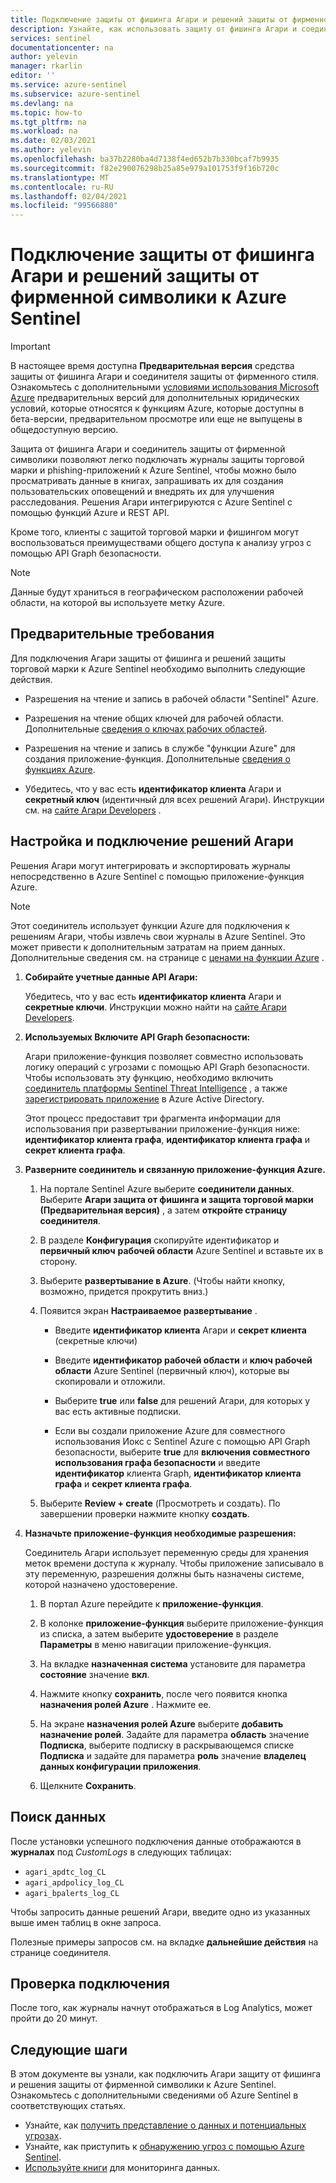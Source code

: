 ```yaml
---
title: Подключение защиты от фишинга Агари и решений защиты от фирменной символики к Azure Sentinel | Документация Майкрософт
description: Узнайте, как использовать защиту от фишинга Агари и соединитель защиты торговой марки для извлечения журналов в Azure Sentinel. Просмотр данных Агари в книгах, создание оповещений и улучшение расследования.
services: sentinel
documentationcenter: na
author: yelevin
manager: rkarlin
editor: ''
ms.service: azure-sentinel
ms.subservice: azure-sentinel
ms.devlang: na
ms.topic: how-to
ms.tgt_pltfrm: na
ms.workload: na
ms.date: 02/03/2021
ms.author: yelevin
ms.openlocfilehash: ba37b2280ba4d7138f4ed652b7b330bcaf7b9935
ms.sourcegitcommit: f82e290076298b25a85e979a101753f9f16b720c
ms.translationtype: MT
ms.contentlocale: ru-RU
ms.lasthandoff: 02/04/2021
ms.locfileid: "99566880"
---
```

# <a name="connect-your-agari-phishing-defense-and-brand-protection-solutions-to-azure-sentinel"></a>Подключение защиты от фишинга Агари и решений защиты от фирменной символики к Azure Sentinel

> [!IMPORTANT]
> В настоящее время доступна **Предварительная версия** средства защиты от фишинга Агари и соединителя защиты от фирменного стиля. Ознакомьтесь с дополнительными [условиями использования Microsoft Azure](https://azure.microsoft.com/support/legal/preview-supplemental-terms/) предварительных версий для дополнительных юридических условий, которые относятся к функциям Azure, которые доступны в бета-версии, предварительном просмотре или еще не выпущены в общедоступную версию.

Защита от фишинга Агари и соединитель защиты от фирменной символики позволяют легко подключать журналы защиты торговой марки и phishing-приложений к Azure Sentinel, чтобы можно было просматривать данные в книгах, запрашивать их для создания пользовательских оповещений и внедрять их для улучшения расследования. Решения Агари интегрируются с Azure Sentinel с помощью функций Azure и REST API.

Кроме того, клиенты с защитой торговой марки и фишингом могут воспользоваться преимуществами общего доступа к анализу угроз с помощью API Graph безопасности.

> [!NOTE]
> Данные будут храниться в географическом расположении рабочей области, на которой вы используете метку Azure.

## <a name="prerequisites"></a>Предварительные требования

Для подключения Агари защиты от фишинга и решений защиты торговой марки к Azure Sentinel необходимо выполнить следующие действия.

- Разрешения на чтение и запись в рабочей области "Sentinel" Azure.

- Разрешения на чтение общих ключей для рабочей области. Дополнительные [сведения о ключах рабочих областей](../azure-monitor/platform/log-analytics-agent.md#workspace-id-and-key).

- Разрешения на чтение и запись в службе "функции Azure" для создания приложение-функция. Дополнительные [сведения о функциях Azure](../azure-functions/index.yml).

- Убедитесь, что у вас есть **идентификатор клиента** Агари и **секретный ключ** (идентичный для всех решений Агари). Инструкции см. на [сайте Агари Developers](https://developers.agari.com/agari-platform/docs/quick-start) .

## <a name="configure-and-connect-agari-solutions"></a>Настройка и подключение решений Агари 

Решения Агари могут интегрировать и экспортировать журналы непосредственно в Azure Sentinel с помощью приложение-функция Azure.

> [!NOTE]
> Этот соединитель использует функции Azure для подключения к решениям Агари, чтобы извлечь свои журналы в Azure Sentinel. Это может привести к дополнительным затратам на прием данных. Дополнительные сведения см. на странице с [ценами на функции Azure](https://azure.microsoft.com/pricing/details/functions/) .

1. **Собирайте учетные данные API Агари:** 

    Убедитесь, что у вас есть **идентификатор клиента** Агари и **секретные ключи**. Инструкции можно найти на [сайте Агари Developers](https://developers.agari.com/agari-platform/docs/quick-start#generate-api-credentials).

1. **Используемых Включите API Graph безопасности:** 

    Агари приложение-функция позволяет совместно использовать логику операций с угрозами с помощью API Graph безопасности. Чтобы использовать эту функцию, необходимо включить [соединитель платформы Sentinel Threat Intelligence](connect-threat-intelligence.md) , а также [зарегистрировать приложение](/graph/auth-register-app-v2) в Azure Active Directory.

    Этот процесс предоставит три фрагмента информации для использования при развертывании приложение-функция ниже: **идентификатор клиента графа**, **идентификатор клиента графа** и **секрет клиента графа**.

1. **Разверните соединитель и связанную приложение-функция Azure.** 

    1. На портале Sentinel Azure выберите **соединители данных**. Выберите **Агари защита от фишинга и защита торговой марки (Предварительная версия)** , а затем **откройте страницу соединителя**.

    1. В разделе **Конфигурация** скопируйте идентификатор и **первичный ключ** **рабочей области** Azure Sentinel и вставьте их в сторону.

    1. Выберите **развертывание в Azure**. (Чтобы найти кнопку, возможно, придется прокрутить вниз.)

    1. Появится экран **Настраиваемое развертывание** .

        - Введите **идентификатор клиента** Агари и **секрет клиента** (секретные ключи)

        - Введите **идентификатор рабочей области** и **ключ рабочей области** Azure Sentinel (первичный ключ), которые вы скопировали и отложили.

        - Выберите **true** или **false** для решений Агари, для которых у вас есть активные подписки.

        - Если вы создали приложение Azure для совместного использования Иокс с Sentinel Azure с помощью API Graph безопасности, выберите **true** для **включения совместного использования графа безопасности** и введите **идентификатор** клиента Graph, **идентификатор клиента графа** и **секрет клиента графа**.

    1. Выберите **Review + create** (Просмотреть и создать). По завершении проверки нажмите кнопку **создать**.

1. **Назначьте приложение-функция необходимые разрешения:**

    Соединитель Агари использует переменную среды для хранения меток времени доступа к журналу. Чтобы приложение записывало в эту переменную, разрешения должны быть назначены системе, которой назначено удостоверение.

    1. В портал Azure перейдите к **приложение-функция**.

    1. В колонке **приложение-функция** выберите приложение-функция из списка, а затем выберите **удостоверение** в разделе **Параметры** в меню навигации приложение-функция.

    1. На вкладке **назначенная система** установите для параметра **состояние** значение **вкл**. 

    1. Нажмите кнопку **сохранить**, после чего появится кнопка **назначения ролей Azure** . Нажмите ее.

    1. На экране **назначения ролей Azure** выберите **добавить назначение ролей**. Задайте для параметра **область** значение **Подписка**, выберите подписку в раскрывающемся списке **Подписка** и задайте для параметра **роль** значение **владелец данных конфигурации приложения**. 

    1. Щелкните **Сохранить**.

## <a name="find-your-data"></a>Поиск данных

После установки успешного подключения данные отображаются в **журналах** под *CustomLogs* в следующих таблицах: 

- `agari_apdtc_log_CL`
- `agari_apdpolicy_log_CL`
- `agari_bpalerts_log_CL`

Чтобы запросить данные решений Агари, введите одно из указанных выше имен таблиц в окне запроса.

Полезные примеры запросов см. на вкладке **дальнейшие действия** на странице соединителя.

## <a name="validate-connectivity"></a>Проверка подключения

После того, как журналы начнут отображаться в Log Analytics, может пройти до 20 минут. 

## <a name="next-steps"></a>Следующие шаги

В этом документе вы узнали, как подключить Агари защиту от фишинга и решения защиты от фирменной символики к Azure Sentinel. Ознакомьтесь с дополнительными сведениями об Azure Sentinel в соответствующих статьях.

- Узнайте, как [получить представление о данных и потенциальных угрозах](quickstart-get-visibility.md).
- Узнайте, как приступить к [обнаружению угроз с помощью Azure Sentinel](tutorial-detect-threats-built-in.md).
- [Используйте книги](tutorial-monitor-your-data.md) для мониторинга данных.
